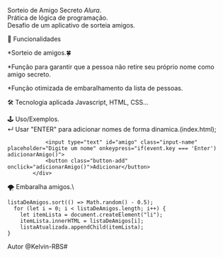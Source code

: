 ﻿Sorteio de Amigo Secreto *Alura*.\
Prática de lógica de programação.\
Desafio de um aplicativo de sorteia amigos.

🚀 Funcionalidades

*Sorteio de amigos.🍀

*Função para garantir que a pessoa não retire seu próprio nome como amigo secreto.

*Função otimizada de embaralhamento da lista de pessoas.


🛠 Tecnologia aplicada
Javascript, HTML, CSS...

🕹 Uso/Exemplos.\
↵ Usar "ENTER" para adicionar nomes de forma dinamica.(index.html);

                <input type="text" id="amigo" class="input-name" placeholder="Digite um nome" onkeypress="if(event.key === 'Enter') adicionarAmigo()">
                <button class="button-add" onclick="adicionarAmigo()">Adicionar</button>
            </div>


🌪️ Embaralha amigos.\

    listaDeAmigos.sort(() => Math.random() - 0.5);
      for (let i = 0; i < listaDeAmigos.length; i++) {
        let itemLista = document.createElement("li");
        itemLista.innerHTML = listaDeAmigos[i];
        listaAtualizada.appendChild(itemLista);
    }

Autor
@Kelvin-RBS# 

